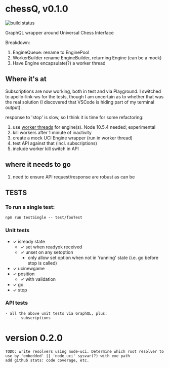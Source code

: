 # chessQ, v0.1.0

![build status](https://travis-ci.org/JeffML/chessQ.svg?branch=master)

GraphQL wrapper around Universal Chess Interface

Breakdown:
1. EngineQueue: rename to  EnginePool
2. WorkerBuilder rename EngineBuilder, returning Engine (can be a mock)
3. Have Engine encapsulate(?) a worker thread

## Where it's at
Subscriptions are now working, both in test and via Playground. I switched to apollo-link-ws for the tests, though I am uncertain as to whether that was the real solution (I discovered that VSCode is hiding part of my terminal output).

response to 'stop' is slow, so I think it is time for some refactoring:
1) use [worker threads](https://nodejs.org/api/worker_threads.html) for engine(s). Node 10.5.4 needed; experimental
2) kill workers after 1 minute of inactivity
3) create a mock UCI Engine wrapper (run in worker thread)
4) test API against that (incl. subscriptions)
5) include worker kill switch in API

## where it needs to go
1) need to ensure API request/response are robust as can be

## TESTS

### To run a single test:
    npm run testSingle -- test/fooTest

### Unit tests
-   ✓ isready state
    -   ✓ set when readyok received
    -   ✓ unset on any setoption
        -   only allow set option when not in 'running' state (i.e. go before stop  is called)
-   ✓ ucinewgame
-   ✓ position
    -   ✓ with validation
-   ✓ go
-   ✓ stop

### API tests
    - all the above unit tests via GraphQL, plus:
        -  subscriptions

# version 0.2.0
    TODO: write resolvers using node-uci. Determine which root resolver to use by 'embedded' || 'node_uci' sysvar(?) with exe path
    add github stats: code coverage, etc.
